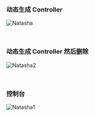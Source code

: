 
### 动态生成 Controller
![Natasha](https://images.gitee.com/uploads/images/2020/1201/161046_e8f52622_1478282.gif)

<br/>

### 动态生成 Controller 然后删除
![Natasha2](https://images.gitee.com/uploads/images/2020/1201/165126_3f0602a7_1478282.gif)

<br/>

### 控制台
![Natasha1](https://images.gitee.com/uploads/images/2020/1201/165050_4cf8c270_1478282.gif)
